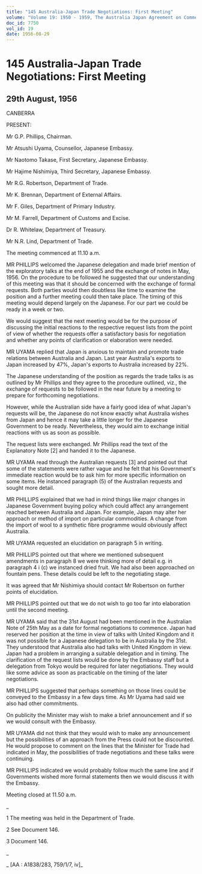 ```yaml
---
title: "145 Australia-Japan Trade Negotiations: First Meeting"
volume: "Volume 19: 1950 - 1959, The Australia Japan Agreement on Commerce"
doc_id: 7750
vol_id: 19
date: 1956-08-29
---
```


# 145 Australia-Japan Trade Negotiations: First Meeting

## 29th August, 1956

CANBERRA

PRESENT:

Mr G.P. Phillips, Chairman.

Mr Atsushi Uyama, Counsellor, Japanese Embassy.

Mr Naotomo Takase, First Secretary, Japanese Embassy.

Mr Hajime Nishimiya, Third Secretary, Japanese Embassy.

Mr R.G. Robertson, Department of Trade.

Mr K. Brennan, Department of External Affairs.

Mr F. Giles, Department of Primary Industry.

Mr M. Farrell, Department of Customs and Excise.

Dr R. Whitelaw, Department of Treasury.

Mr N.R. Lind, Department of Trade.

The meeting commenced at 11.10 a.m.

MR PHILLIPS welcomed the Japanese delegation and made brief mention of the exploratory talks at the end of 1955 and the exchange of notes in May, 1956. On the procedure to be followed he suggested that our understanding of this meeting was that it should be concerned with the exchange of formal requests. Both parties would then doubtless like time to examine the position and a further meeting could then take place. The timing of this meeting would depend largely on the Japanese. For our part we could be ready in a week or two.

We would suggest that the next meeting would be for the purpose of discussing the initial reactions to the respective request lists from the point of view of whether the requests offer a satisfactory basis for negotiation and whether any points of clarification or elaboration were needed.

MR UYAMA replied that Japan is anxious to maintain and promote trade relations between Australia and Japan. Last year Australia's exports to Japan increased by 47%, Japan's exports to Australia increased by 22%.

The Japanese understanding of the position as regards the trade talks is as outlined by Mr Phillips and they agree to the procedure outlined, viz., the exchange of requests to be followed in the near future by a meeting to prepare for forthcoming negotiations.

However, while the Australian side have a fairly good idea of what Japan's requests will be, the Japanese do not know exactly what Australia wishes from Japan and hence it may take a little longer for the Japanese Government to be ready. Nevertheless, they would aim to exchange initial reactions with us as soon as possible.

The request lists were exchanged. Mr Phillips read the text of the Explanatory Note [2] and handed it to the Japanese.

MR UYAMA read through the Australian requests [3] and pointed out that some of the statements were rather vague and he felt that his Government's immediate reaction would be to ask him for more specific information on some items. He instanced paragraph (5) of the Australian requests and sought more detail.

MR PHILLIPS explained that we had in mind things like major changes in Japanese Government buying policy which could affect any arrangement reached between Australia and Japan. For example, Japan may alter her approach or method of import on particular commodities. A change from the import of wool to a synthetic fibre programme would obviously affect Australia.

MR UYAMA requested an elucidation on paragraph 5 in writing.

MR PHILLIPS pointed out that where we mentioned subsequent amendments in paragraph 8 we were thinking more of detail e.g. in paragraph 4 i (c) we instanced dried fruit. We had also been approached on fountain pens. These details could be left to the negotiating stage.

It was agreed that Mr Nishimiya should contact Mr Robertson on further points of elucidation.

MR PHILLIPS pointed out that we do not wish to go too far into elaboration until the second meeting.

MR UYAMA said that the 31st August had been mentioned in the Australian Note of 25th May as a date for formal negotiations to commence. Japan had reserved her position at the time in view of talks with United Kingdom and it was not possible for a Japanese delegation to be in Australia by the 31st. They understood that Australia also had talks with United Kingdom in view. Japan had a problem in arranging a suitable delegation and in timing. The clarification of the request lists would be done by the Embassy staff but a delegation from Tokyo would be required for later negotiations. They would like some advice as soon as practicable on the timing of the later negotiations.

MR PHILLIPS suggested that perhaps something on those lines could be conveyed to the Embassy in a few days time. As Mr Uyama had said we also had other commitments.

On publicity the Minister may wish to make a brief announcement and if so we would consult with the Embassy.

MR UYAMA did not think that they would wish to make any announcement but the possibilities of an approach from the Press could not be discounted. He would propose to comment on the lines that the Minister for Trade had indicated in May, the possibilities of trade negotiations and these talks were continuing.

MR PHILLIPS indicated we would probably follow much the same line and if Governments wished more formal statements then we would discuss it with the Embassy.

Meeting closed at 11.50 a.m.

_

1 The meeting was held in the Department of Trade.

2 See Document 146.

3 Document 146.

_

_ [AA : A1838/283, 759/1/7, iv]_
